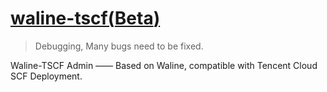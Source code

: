 # [waline-tscf(**Beta**)](https://github.com/abiscuitx/waline-tscf)
> Debugging, Many bugs need to be fixed.

Waline-TSCF Admin —— Based on Waline, compatible with Tencent Cloud SCF Deployment.
